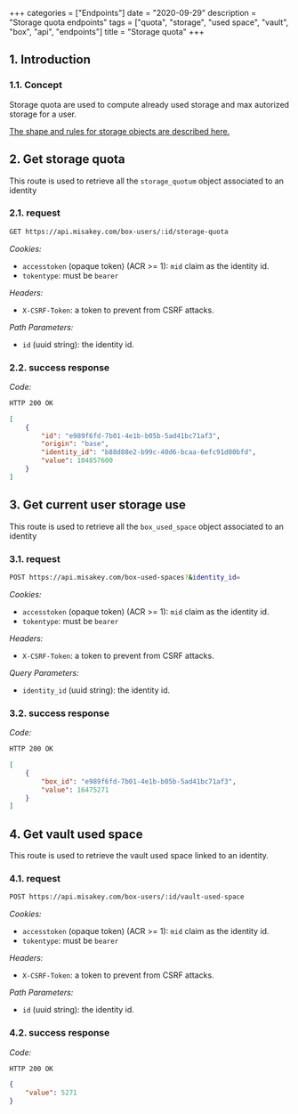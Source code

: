 +++
categories = ["Endpoints"]
date = "2020-09-29"
description = "Storage quota endpoints"
tags = ["quota", "storage", "used space", "vault", "box", "api", "endpoints"]
title = "Storage quota"
+++

## 1. Introduction

### 1.1. Concept

Storage quota are used to compute already used storage and max autorized storage for a user.

[The shape and rules for storage objects are described here.](/concepts/quota)

## 2. Get storage quota

This route is used to retrieve all the `storage_quotum` object associated to an identity

### 2.1. request

```bash
GET https://api.misakey.com/box-users/:id/storage-quota
```
_Cookies:_
- `accesstoken` (opaque token) (ACR >= 1): `mid` claim as the identity id.
- `tokentype`: must be `bearer`

_Headers:_
- `X-CSRF-Token`: a token to prevent from CSRF attacks.

_Path Parameters:_
- `id` (uuid string): the identity id.

### 2.2. success response

_Code:_

```bash
HTTP 200 OK
```

```json
[
    {
        "id": "e989f6fd-7b01-4e1b-b05b-5ad41bc71af3",
        "origin": "base",
        "identity_id": "b88d88e2-b99c-40d6-bcaa-6efc91d00bfd",
        "value": 104857600
    }
]
```

## 3. Get current user storage use

This route is used to retrieve all the `box_used_space` object associated to an identity

### 3.1. request

```bash
POST https://api.misakey.com/box-used-spaces?&identity_id=
```
_Cookies:_
- `accesstoken` (opaque token) (ACR >= 1): `mid` claim as the identity id.
- `tokentype`: must be `bearer`

_Headers:_
- `X-CSRF-Token`: a token to prevent from CSRF attacks.

_Query Parameters:_
- `identity_id` (uuid string): the identity id.

### 3.2. success response

_Code:_

```bash
HTTP 200 OK
```

```json
[
    {
        "box_id": "e989f6fd-7b01-4e1b-b05b-5ad41bc71af3",
        "value": 16475271
    }   
]
```

## 4. Get vault used space

This route is used to retrieve the vault used space linked to an identity.

### 4.1. request

```bash
POST https://api.misakey.com/box-users/:id/vault-used-space
```
_Cookies:_
- `accesstoken` (opaque token) (ACR >= 1): `mid` claim as the identity id.
- `tokentype`: must be `bearer`

_Headers:_
- `X-CSRF-Token`: a token to prevent from CSRF attacks.

_Path Parameters:_
- `id` (uuid string): the identity id.

### 4.2. success response

_Code:_

```bash
HTTP 200 OK
```

```json
{
    "value": 5271
}
```

